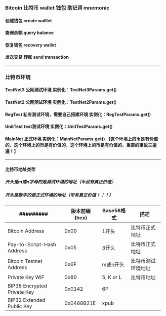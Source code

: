 ### Bitcoin 比特币 wallet 钱包 助记词 mnemonic
#### 创建钱包 create walllet 
#### 查询余额  query balance
#### 恢复钱包  recovery wallet
#### 发送交易  转账  send transaction  

---

 
### 比特币环境
#### TestNet3 公网测试环境  实例化：TestNet3Params.get()
#### TestNet2 公网测试环境  实例化：TestNet2Params.get()
#### RegTest  私有测试环境，需要自己搭建环境  实例化：RegTestParams.get()
#### UnitTest test测试环境  实例化：UnitTestParams.get()
#### MainNet  正式环境  实例化：MainNetParams.get()  【这个环境上的币是有价值的，这个环境上的币是有价值的，这个环境上的币是有价值的，重要的事说三遍遍！】


---
#### 比特币地址类型
##### 开头是m或n字母的是测试环境的地址（币没有真正价值）
##### 开头是数字的是正式环境的地址（币有真正价值！！！）

| ######### |    版本前缀 (hex)   | Base58格式 | 描述  |  
|----------|-------------|-------------|-------------|   
|Bitcoin Address | 0x00  | 1开头  |  比特币正式地址 |  
|Pay-to-Script-Hash Address| 0x05 |  3开头  |  比特币正式地址 |  
|Bitcoin Testnet Address| 0x6F |  m或n开头  |  比特币测试环境地址 |  
|Private Key WIF| 0x80 |  5, K or L  |   比特币地址 | Wallet Import Format 私钥格式 |   
|BIP38 Encrypted Private Key| 0x0142 |  6P  |  |   
|BIP32 Extended Public Key| 0x0488B21E |  xpub  |  |   
		